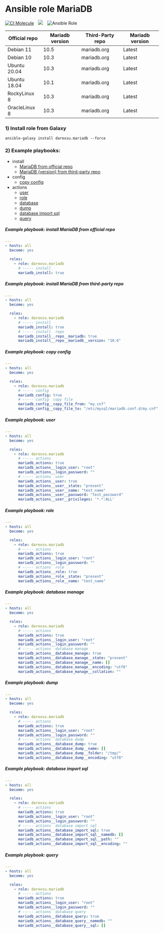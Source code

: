 # Ansible role MariaDB

[![CI Molecule](https://github.com/darexsu/ansible-role-mariadb/actions/workflows/ci.yml/badge.svg)](https://github.com/darexsu/ansible-role-mariadb/actions/workflows/ci.yml)&emsp;![](https://img.shields.io/static/v1?label=idempotence&message=ok&color=success)&emsp;![Ansible Role](https://img.shields.io/ansible/role/d/57634?color=blue&label=downloads)

|  Official repo   | Mariadb version    |  Third-Party repo |  Mariadb version | 
| ---------------- | ------------------ | ----------------- | ---------------- |
| Debian 11        |   10.5             | mariadb.org       |     Latest       | 
| Debian 10        |   10.3             | mariadb.org       |     Latest       |   
| Ubuntu 20.04     |   10.3             | mariadb.org       |     Latest       | 
| Ubuntu 18.04     |   10.1             | mariadb.org       |     Latest       |   
| RockyLinux 8     |   10.3             | mariadb.org       |     Latest       | 
| OracleLinux 8    |   10.3             | mariadb.org       |     Latest       | 

### 1) Install role from Galaxy
```
ansible-galaxy install darexsu.mariadb --force
```

### 2) Example playbooks: 
  
  - install
    - [MariaDB from official repo](#example-playbook-install-mariadb-from-official-repo)
    - [MariaDB {version} from third-party repo](#example-playbook-install-mariadb-from-third-party-repo)
  - config
    - [copy config](#example-playbook-copy-config)
  - actions
    - [user](#example-playbook-user)
    - [role](#example-playbook-role)
    - [database](#example-playbook-database-manage)
    - [dump](#example-playbook-dump)
    - [database import sql](#example-playbook-database-import-sql)
    - [query](#example-playbook-query)

##### Example playbook: install MariaDB from official repo
```yaml
---
- hosts: all
  become: yes

  roles:
    - role: darexsu.mariadb
      # ----- install
      mariadb_install: true

```
##### Example playbook: install MariaDB from third-party repo
```yaml
---
- hosts: all
  become: yes

  roles:
    - role: darexsu.mariadb
      # ----- install
      mariadb_install: true
      # ----- install  repo
      mariadb_install__repo__mariadb: true
      mariadb_install__repo__mariadb__version: "10.6"  

```

##### Example playbook: copy config
```yaml
---
- hosts: all
  become: yes

  roles:
    - role: darexsu.mariadb
      # ----- config
      mariadb_config: true
      # ----- config  copy file
      mariadb_config__copy_file_from: "my.cnf"
      mariadb_config__copy_file_to: "/etc/mysql/mariadb.conf.d/my.cnf"

```
##### Example playbook: user
```yaml
---
- hosts: all
  become: yes

  roles:
    - role: darexsu.mariadb
      # ----- actions
      mariadb_actions: true
      mariadb_actions__login_user: "root"
      mariadb_actions__login_password: ""
      # ----- actions  user
      mariadb_actions__user: true
      mariadb_actions__user__state: "present"
      mariadb_actions__user__name: "test_name"
      mariadb_actions__user__password: "test_password"
      mariadb_actions__user__privileges: '*.*:ALL'
```
##### Example playbook: role
```yaml
---
- hosts: all
  become: yes

  roles:
    - role: darexsu.mariadb
      # ----- actions
      mariadb_actions: true
      mariadb_actions__login_user: "root"
      mariadb_actions__login_password: ""
      # ----- actions  role
      mariadb_actions__role: true
      mariadb_actions__role__state: "present"
      mariadb_actions__role__name: "test_name"
```
##### Example playbook: database manage
```yaml
---
- hosts: all
  become: yes

  roles:
    - role: darexsu.mariadb
      # ----- actions
      mariadb_actions: true
      mariadb_actions__login_user: "root"
      mariadb_actions__login_password: ""
      # ----- actions  database manage
      mariadb_actions__database_manage: true
      mariadb_actions__database_manage__state: "present"
      mariadb_actions__database_manage__name: []
      mariadb_actions__database_manage__encoding: "utf8"
      mariadb_actions__database_manage__collation: ""
```
##### Example playbook: dump
```yaml
---
- hosts: all
  become: yes

  roles:
    - role: darexsu.mariadb
      # ----- actions
      mariadb_actions: true
      mariadb_actions__login_user: "root"
      mariadb_actions__login_password: ""
      # ----- actions  database dump
      mariadb_actions__database_dump: true
      mariadb_actions__database_dump__name: []
      mariadb_actions__database_dump__folder: "/tmp/"
      mariadb_actions__database_dump__encoding: "utf8"
```
##### Example playbook: database import sql
```yaml
---
- hosts: all
  become: yes

  roles:
    - role: darexsu.mariadb
      # ----- actions
      mariadb_actions: true
      mariadb_actions__login_user: "root"
      mariadb_actions__login_password: ""
      # ----- actions  database import sql
      mariadb_actions__database_import_sql: true
      mariadb_actions__database_import_sql__namedb: []
      mariadb_actions__database_import_sql__path: ""
      mariadb_actions__database_import_sql__encoding: ""
```

##### Example playbook: query
```yaml
---
- hosts: all
  become: yes

  roles:
    - role: darexsu.mariadb
      # ----- actions
      mariadb_actions: true
      mariadb_actions__login_user: "root"
      mariadb_actions__login_password: ""
      # ----- actions  database query
      mariadb_actions__database_query: true
      mariadb_actions__database_query__namedb: ""
      mariadb_actions__database_query__sql: []
```